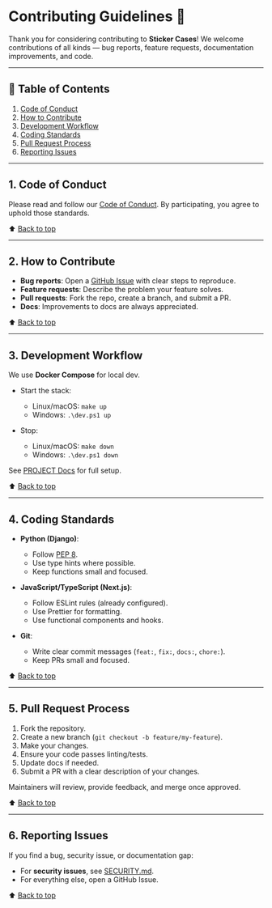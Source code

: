 # Contributing Guidelines 🤝

Thank you for considering contributing to **Sticker Cases**!
We welcome contributions of all kinds — bug reports, feature requests, documentation improvements, and code.

---

## 📑 Table of Contents

1. [Code of Conduct](#1-code-of-conduct)
2. [How to Contribute](#2-how-to-contribute)
3. [Development Workflow](#3-development-workflow)
4. [Coding Standards](#4-coding-standards)
5. [Pull Request Process](#5-pull-request-process)
6. [Reporting Issues](#6-reporting-issues)

---

## 1. Code of Conduct

Please read and follow our [Code of Conduct](CODE_OF_CONDUCT.md).
By participating, you agree to uphold those standards.

⬆️ [Back to top](#contributing-guidelines-)

---

## 2. How to Contribute

* **Bug reports**: Open a [GitHub Issue](../../issues) with clear steps to reproduce.
* **Feature requests**: Describe the problem your feature solves.
* **Pull requests**: Fork the repo, create a branch, and submit a PR.
* **Docs**: Improvements to docs are always appreciated.

⬆️ [Back to top](#contributing-guidelines-)

---

## 3. Development Workflow

We use **Docker Compose** for local dev.

* Start the stack:

  * Linux/macOS: `make up`
  * Windows: `.\dev.ps1 up`
* Stop:

  * Linux/macOS: `make down`
  * Windows: `.\dev.ps1 down`

See [PROJECT Docs](README.md) for full setup.

⬆️ [Back to top](#contributing-guidelines-)

---

## 4. Coding Standards

* **Python (Django)**:

  * Follow [PEP 8](https://peps.python.org/pep-0008/).
  * Use type hints where possible.
  * Keep functions small and focused.

* **JavaScript/TypeScript (Next.js)**:

  * Follow ESLint rules (already configured).
  * Use Prettier for formatting.
  * Use functional components and hooks.

* **Git**:

  * Write clear commit messages (`feat:`, `fix:`, `docs:`, `chore:`).
  * Keep PRs small and focused.

⬆️ [Back to top](#contributing-guidelines-)

---

## 5. Pull Request Process

1. Fork the repository.
2. Create a new branch (`git checkout -b feature/my-feature`).
3. Make your changes.
4. Ensure your code passes linting/tests.
5. Update docs if needed.
6. Submit a PR with a clear description of your changes.

Maintainers will review, provide feedback, and merge once approved.

⬆️ [Back to top](#contributing-guidelines-)

---

## 6. Reporting Issues

If you find a bug, security issue, or documentation gap:

* For **security issues**, see [SECURITY.md](SECURITY.md).
* For everything else, open a GitHub Issue.

⬆️ [Back to top](#contributing-guidelines-)